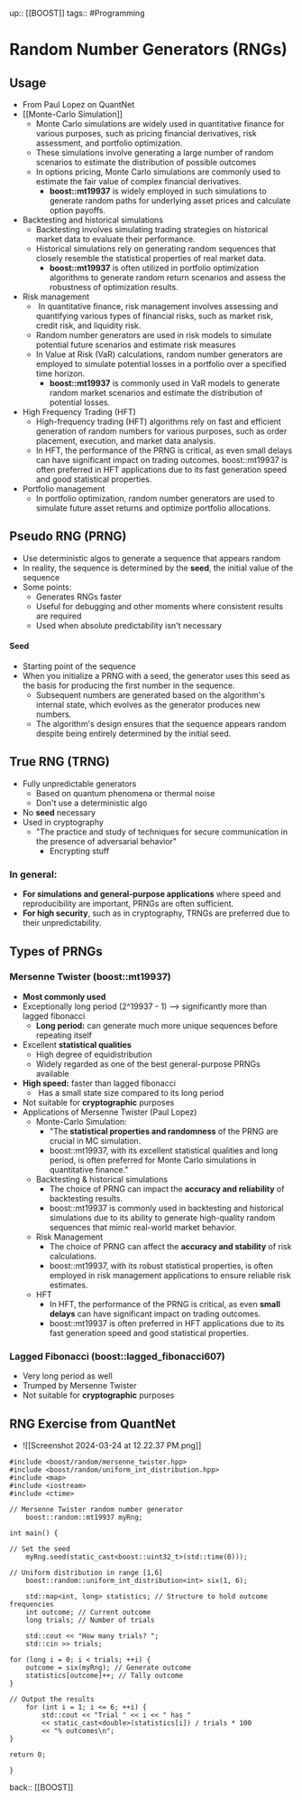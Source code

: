 up:: [[BOOST]]
tags:: #Programming 
# Random Number Generators (RNGs)
## Usage
- From Paul Lopez on QuantNet
-  [[Monte-Carlo Simulation]] 
	- Monte Carlo simulations are widely used in quantitative finance for various purposes, such as pricing financial derivatives, risk assessment, and portfolio optimization. 
	- These simulations involve generating a large number of random scenarios to estimate the distribution of possible outcomes
	- In options pricing, Monte Carlo simulations are commonly used to estimate the fair value of complex financial derivatives.
		- **boost::mt19937** is widely employed in such simulations to generate random paths for underlying asset prices and calculate option payoffs.
- Backtesting and historical simulations
	- Backtesting involves simulating trading strategies on historical market data to evaluate their performance. 
	- Historical simulations rely on generating random sequences that closely resemble the statistical properties of real market data.
		- **boost::mt19937** is often utilized in portfolio optimization algorithms to generate random return scenarios and assess the robustness of optimization results.
- Risk management
	-  In quantitative finance, risk management involves assessing and quantifying various types of financial risks, such as market risk, credit risk, and liquidity risk. 
	- Random number generators are used in risk models to simulate potential future scenarios and estimate risk measures
	- In Value at Risk (VaR) calculations, random number generators are employed to simulate potential losses in a portfolio over a specified time horizon.
		- **boost::mt19937** is commonly used in VaR models to generate random market scenarios and estimate the distribution of potential losses.
- High Frequency Trading (HFT)
	- High-frequency trading (HFT) algorithms rely on fast and efficient generation of random numbers for various purposes, such as order placement, execution, and market data analysis. 
	- In HFT, the performance of the PRNG is critical, as even small delays can have significant impact on trading outcomes. boost::mt19937 is often preferred in HFT applications due to its fast generation speed and good statistical properties.
- Portfolio management
	- In portfolio optimization, random number generators are used to simulate future asset returns and optimize portfolio allocations.
## Pseudo RNG (PRNG)
- Use deterministic algos to generate a sequence that appears random
- In reality, the sequence is determined by the **seed**, the initial value of the sequence
- Some points:
	- Generates RNGs faster
	- Useful for debugging and other moments where consistent results are required
	- Used when absolute predictability isn't necessary
#### Seed
- Starting point of the sequence
- When you initialize a PRNG with a seed, the generator uses this seed as the basis for producing the first number in the sequence. 
	- Subsequent numbers are generated based on the algorithm's internal state, which evolves as the generator produces new numbers. 
	- The algorithm's design ensures that the sequence appears random despite being entirely determined by the initial seed.
## True RNG (TRNG)
- Fully unpredictable generators
	- Based on quantum phenomena or thermal noise
	- Don't use a deterministic algo
- No **seed** necessary
- Used in cryptography
	- "The practice and study of techniques for secure communication in the presence of adversarial behavior"
		- Encrypting stuff
### In general:
- **For simulations and general-purpose applications** where speed and reproducibility are important, PRNGs are often sufficient.
- **For high security**, such as in cryptography, TRNGs are preferred due to their unpredictability.
## Types of PRNGs
### Mersenne Twister (boost::mt19937)
- **Most commonly used**
- Exceptionally long period (2^19937 - 1) --> significantly more than lagged fibonacci
	- **Long period:** can generate much more unique sequences before repeating itself
- Excellent **statistical qualities**
	- High degree of equidistribution
	- Widely regarded as one of the best general-purpose PRNGs available
- **High speed:** faster than lagged fibonacci
	-  Has a small state size compared to its long period
- Not suitable for **cryptographic** purposes
- Applications of Mersenne Twister (Paul Lopez)
	- Monte-Carlo Simulation:
		- "The **statistical properties and randomness** of the PRNG are crucial in MC simulation. 
		- boost::mt19937, with its excellent statistical qualities and long period, is often preferred for Monte Carlo simulations in quantitative finance."
	- Backtesting & historical simulations
		- The choice of PRNG can impact the **accuracy and reliability** of backtesting results. 
		- boost::mt19937 is commonly used in backtesting and historical simulations due to its ability to generate high-quality random sequences that mimic real-world market behavior.
	- Risk Management
		- The choice of PRNG can affect the **accuracy and stability** of risk calculations. 
		- boost::mt19937, with its robust statistical properties, is often employed in risk management applications to ensure reliable risk estimates.
	- HFT
		- In HFT, the performance of the PRNG is critical, as even **small delays** can have significant impact on trading outcomes. 
		- boost::mt19937 is often preferred in HFT applications due to its fast generation speed and good statistical properties.
### Lagged Fibonacci (boost::lagged_fibonacci607)
- Very long period as well 
- Trumped by Mersenne Twister
-  Not suitable for **cryptographic** purposes
## RNG Exercise from QuantNet
- ![[Screenshot 2024-03-24 at 12.22.37 PM.png]]
```
#include <boost/random/mersenne_twister.hpp>
#include <boost/random/uniform_int_distribution.hpp>
#include <map>
#include <iostream>
#include <ctime>

// Mersenne Twister random number generator
	boost::random::mt19937 myRng;

int main() {

// Set the seed
	myRng.seed(static_cast<boost::uint32_t>(std::time(0)));

// Uniform distribution in range [1,6]
	boost::random::uniform_int_distribution<int> six(1, 6);

	std::map<int, long> statistics; // Structure to hold outcome frequencies
	int outcome; // Current outcome
	long trials; // Number of trials

	std::cout << "How many trials? ";
	std::cin >> trials;

for (long i = 0; i < trials; ++i) {
	outcome = six(myRng); // Generate outcome
	statistics[outcome]++; // Tally outcome
}

// Output the results
	for (int i = 1; i <= 6; ++i) {
		std::cout << "Trial " << i << " has "
		<< static_cast<double>(statistics[i]) / trials * 100
		<< "% outcomes\n";
}

return 0;

}
```

back:: [[BOOST]]